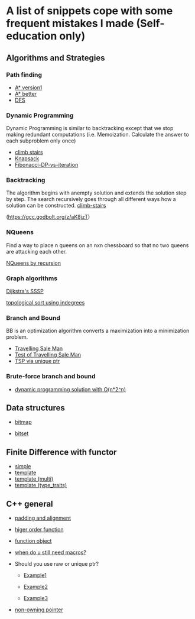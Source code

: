 # A list of snippets cope with some frequent mistakes I made (Self-education only)

## Algorithms and Strategies

###  Path finding

* [A* version1](https://godbolt.org/z/fEffWc)
* [A* better](https://godbolt.org/z/zW3z4q)
* [DFS](https://godbolt.org/z/ev9aKf)

### Dynamic Programming

Dynamic Programming is similar to backtracking except that we stop making redundant computations (i.e. Memoization. Calculate the answer to each subproblem only  once)

* [climb stairs](https://gcc.godbolt.org/z/3orrYE)
* [Knapsack](https://godbolt.org/z/7hWj3d)
* [Fibonacci-DP-vs-iteration](https://gcc.godbolt.org/z/67KPvf)

### Backtracking

The algorithm begins with anempty solution and extends the solution step by step. The search recursively goes through all different ways 
how a solution can be constructed.
[climb-stairs](https://gcc.godbolt.org/z/fdcdzf)

(https://gcc.godbolt.org/z/aK8jzT)

### NQueens

Find a way to place n queens on an nxn chessboard so that no two queens are attacking each other.

[NQueens by recursion](https://gcc.godbolt.org/z/PqP1ro)


### Graph algorithms

[Dijkstra's SSSP](https://gcc.godbolt.org/z/GP9xMa)

[topological sort using indegrees](https://gcc.godbolt.org/z/53r1vn)

### Branch and Bound 

BB is an optimization algorithm converts a maximization into a minimization problem.

* [Travelling Sale Man](https://godbolt.org/z/9h95c4)
* [Test of Travelling Sale Man](https://godbolt.org/z/dq5vq7)
* [TSP via unique ptr](https://godbolt.org/z/nE5anv)

### Brute-force branch and bound

* [dynamic programming solution with O(n*2^n)](https://gcc.godbolt.org/z/hxzx9h)

## Data structures

* [bitmap](https://gcc.godbolt.org/z/Pbfqzq)

* [bitset]( https://gcc.godbolt.org/z/5Mv8zo)

## Finite Difference with functor

* [simple](https://gcc.godbolt.org/z/E9WEbv)
* [template](https://gcc.godbolt.org/z/dx9KvE)
* [template (multi)](https://gcc.godbolt.org/z/4a18EP)
* [template (type_traits)](https://gcc.godbolt.org/z/xPTKj6)

## C++ general

* [padding and alignment](https://gcc.godbolt.org/z/ndscGM)
* [higer order function](https://godbolt.org/z/KKTeTT)
* [function object](https://godbolt.org/z/P65rEv)
* [when do u still need macros?](https://godbolt.org/z/M4Kaf3)
* Should you use raw or unique ptr?

  * [Example1](https://godbolt.org/z/qfo6dj)

  * [Example2](https://godbolt.org/z/fGWz9a)

  * [Example3](https://godbolt.org/z/Pqshfj)

* [non-owning pointer](https://godbolt.org/z/95s4Kq)

